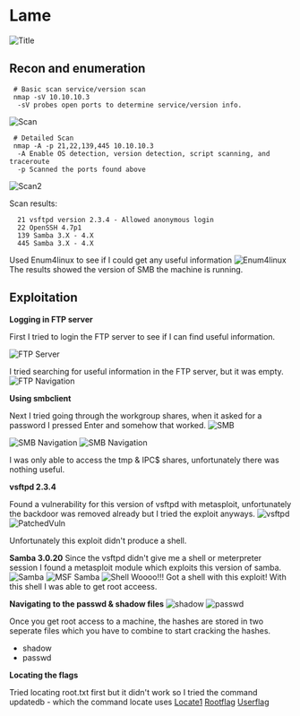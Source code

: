 # Lame
![Title](https://user-images.githubusercontent.com/58709386/82748772-6a57a380-9d59-11ea-8b91-5c7f8747c5ff.png)




## Recon and enumeration


     # Basic scan service/version scan
     nmap -sV 10.10.10.3
      -sV probes open ports to determine service/version info.   
![Scan](https://user-images.githubusercontent.com/58709386/82747935-c539cc80-9d52-11ea-8b85-a243ad446526.png)


     # Detailed Scan
     nmap -A -p 21,22,139,445 10.10.10.3
      -A Enable OS detection, version detection, script scanning, and traceroute
      -p Scanned the ports found above    
![Scan2](https://user-images.githubusercontent.com/58709386/82747934-c4a13600-9d52-11ea-9acc-983c47ee2df7.png)

 

Scan results:

      21 vsftpd version 2.3.4 - Allowed anonymous login
      22 OpenSSH 4.7p1
      139 Samba 3.X - 4.X
      445 Samba 3.X - 4.X

Used Enum4linux to see if I could get any useful information
![Enum4linux](https://user-images.githubusercontent.com/58709386/82747945-c79c2680-9d52-11ea-9ac6-c7279255d08d.png)
The results showed the version of SMB the machine is running.      
      
## Exploitation   
**Logging in FTP server**
 
 First I tried to login the FTP server to see if I can find useful information. 

 
 
 ![FTP Server](https://user-images.githubusercontent.com/58709386/82747929-c3700900-9d52-11ea-96e1-0e8aeb835b01.png)



 I tried searching for useful information in the FTP server, but it was empty.
 ![FTP Navigation](https://user-images.githubusercontent.com/58709386/82747928-c3700900-9d52-11ea-8e1b-d4d6bd5cf7e1.png)
 
 
 
**Using smbclient**

Next I tried going through the workgroup shares, when it asked for a password I pressed Enter and somehow that worked. 
 ![SMB](https://user-images.githubusercontent.com/58709386/82747932-c4a13600-9d52-11ea-8871-1495dd31eabf.png)
 


![SMB Navigation](https://user-images.githubusercontent.com/58709386/82747931-c4089f80-9d52-11ea-9b9b-d09c06f1103f.png)
![SMB Navigation](https://user-images.githubusercontent.com/58709386/82747930-c3700900-9d52-11ea-8d55-e69b59531ebb.png)

I was only able to access the tmp & IPC$ shares, unfortunately there was nothing useful.
 
 
 
 
**vsftpd 2.3.4**

Found a vulnerability for this version of vsftpd with metasploit, unfortunately the backdoor was removed already but I tried the exploit anyways.
 ![vsftpd](https://user-images.githubusercontent.com/58709386/82747927-c2d77280-9d52-11ea-8d4e-3061ef612f96.png)    
 ![PatchedVuln](https://user-images.githubusercontent.com/58709386/82747946-c79c2680-9d52-11ea-830a-f1be95de094a.png)

Unfortunately this exploit didn't produce a shell.

 
 
 **Samba 3.0.20**
Since the vsftpd didn't give me a shell or meterpreter session I found a metasploit module which exploits this version of samba.
 ![Samba](https://user-images.githubusercontent.com/58709386/82747944-c7039000-9d52-11ea-8581-75a5a1ccf56e.png)
 ![MSF Samba](https://user-images.githubusercontent.com/58709386/82747943-c7039000-9d52-11ea-9e25-ae4d839d2875.png)
 ![Shell](https://user-images.githubusercontent.com/58709386/82747942-c66af980-9d52-11ea-864c-91fd7e49962e.png)
Woooo!!! Got a shell with this exploit! With this shell I was able to get root acceess. 

**Navigating to the passwd & shadow files**
![shadow](https://user-images.githubusercontent.com/58709386/82747937-c5d26300-9d52-11ea-8130-0ec7468d01a2.png)
![passwd](https://user-images.githubusercontent.com/58709386/82747936-c539cc80-9d52-11ea-9b47-cab1c61c3613.png)

Once you get root access to a machine, the hashes are stored in two seperate files which you have to combine to start cracking the hashes.
 - shadow
 - passwd


**Locating the flags**

Tried locating root.txt first but it didn't work so I tried the command updatedb - which the command locate uses
[Locate1](https://user-images.githubusercontent.com/58709386/82747941-c66af980-9d52-11ea-9f8e-ddbf7a6cf3c2.png)
[Rootflag](https://user-images.githubusercontent.com/58709386/82747940-c66af980-9d52-11ea-89a2-d361491f7939.png)
[Userflag](https://user-images.githubusercontent.com/58709386/82747938-c5d26300-9d52-11ea-9984-cad3c3fa014d.png)

